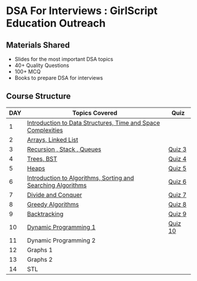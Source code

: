 # DSA For Interviews : GirlScript Education Outreach

## Materials Shared
* Slides for the most important DSA topics
* 40+ Quality Questions
* 100+ MCQ
* Books to prepare DSA for interviews

## Course Structure

DAY | Topics Covered |  Quiz
--- | --- | ---
1 | [Introduction to Data Structures, Time and Space Complexities](https://github.com/py93/DSA-for-Interviews-GirlScript-EOP/tree/master/Day%201) |
2 | [Arrays, Linked List](https://github.com/py93/DSA-for-Interviews-GirlScript-EOP/tree/master/Day%202) |
3 | [Recursion , Stack , Queues](https://github.com/py93/DSA-for-Interviews-GirlScript-EOP/tree/master/Day%203 ) | [Quiz 3](https://forms.gle/z4NxFQKZKzvmVHvZ8)
4 | [Trees, BST](https://github.com/py93/DSA-for-Interviews-GirlScript-EOP/tree/master/Day%204) |[Quiz 4](https://forms.gle/EzCoSZ2YMji5msMF6)
5 | [Heaps](https://github.com/py93/DSA-for-Interviews-GirlScript-EOP/tree/master/Day%205) | [Quiz 5](https://forms.gle/m1a7Le8DYXy8Sxbi8)
6 | [Introduction to Algorithms, Sorting and Searching Algorithms ](https://github.com/py93/DSA-for-Interviews-GirlScript-EOP/tree/master/Day%206 ) | [Quiz 6](https://forms.gle/k8bFPqiGBhgcEfFF8)
7 | [Divide and Conquer ](https://github.com/py93/DSA-for-Interviews-GirlScript-EOP/tree/master/Day%207) | [Quiz 7](https://forms.gle/aRVxwUMHGLGNBgtK9)
8 | [Greedy Algorithms ](https://github.com/py93/DSA-for-Interviews-GirlScript-EOP/tree/master/Day%208) | [Quiz 8](https://forms.gle/sds8ivs7nJAL9J8cA)
9 | [Backtracking ](https://github.com/py93/DSA-for-Interviews-GirlScript-EOP/tree/master/Day%209) | [Quiz 9](https://forms.gle/oTwnCsKhtj6YV57t9)
10 | [Dynamic Programming 1 ](https://github.com/py93/DSA-for-Interviews-GirlScript-EOP/tree/master/Day%2010-11) | [Quiz 10](https://forms.gle/YiRxRzx6KSHE5oW56)
11 | Dynamic Programming 2  |
12 | Graphs 1 | 
13 | Graphs 2 |
14 | STL |
 
